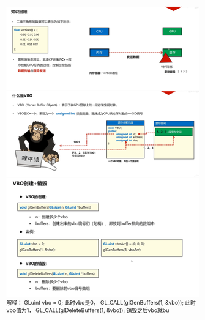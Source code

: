 ![输入图片说明](/imgs/2024-10-14/ckJoOAGeXvYbRpas.png)
![输入图片说明](/imgs/2024-10-14/BV7yPQmKIr8AtKBf.png)
![输入图片说明](/imgs/2024-10-14/oc4XWzWYxZHbeDKC.png)
解释：
GLuint vbo = 0;
此时vbo是0，
GL_CALL(glGenBuffers(1, &vbo));
此时vbo值为1，
GL_CALL(glDeleteBuffers(1, &vbo));
销毁之后vbo就bu
<!--stackedit_data:
eyJoaXN0b3J5IjpbNjM5MjA1NDE4LC0xMTkxNDQ3ODk3LC0xNT
M2MzY2OTU0LDY2OTQzMTIxOSwtMjA4ODc0NjYxMl19
-->